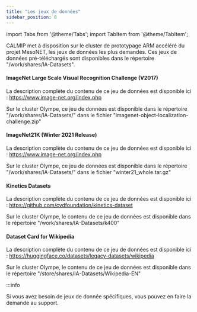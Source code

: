 ```yaml
---
title: "Les jeux de données"
sidebar_position: 8
---
```


import Tabs from '@theme/Tabs';
import TabItem from '@theme/TabItem';

CALMIP met à disposition sur le cluster de prototypage ARM accéléré du projet MesoNET, les jeux de données les plus demandés. Ces jeux de données pré-téléchargés sont disponibles dans le répertoire "/work/shares/IA-Datasets".

<Tabs>
<TabItem label="Imagenet" value="Imagenet" default>

#### ImageNet Large Scale Visual Recognition Challenge (V2017)

La description complète du contenu de ce jeu de données est disponible ici : https://www.image-net.org/index.php

Sur le cluster Olympe, ce jeu de données est disponible dans le répertoire "/work/shares/IA-Datasets/" dans le fichier "imagenet-object-localization-challenge.zip"

</TabItem>
<TabItem label="Imagenet 21k" value="Imagenet21k">

#### ImageNet21K (Winter 2021 Release)

La description complète du contenu de ce jeu de données est disponible ici : https://www.image-net.org/index.php

Sur le cluster Olympe, ce jeu de données est disponible dans le répertoire "/work/shares/IA-Datasets/" dans le fichier "winter21_whole.tar.gz"

</TabItem>
<TabItem label="Kinetic 400" value="Kinetic400">

#### Kinetics Datasets

La description complète du contenu de ce jeu de données est disponible ici : https://github.com/cvdfoundation/kinetics-dataset

Sur le cluster Olympe, le contenu de ce jeu de données est disponible dans le répertoire "/work/shares/IA-Datasets/k400"

</TabItem>
<TabItem label="Wikipedia-EN" value="WikipediaEN">

#### Dataset Card for Wikipedia

La description complète du contenu de ce jeu de données est disponible ici : https://huggingface.co/datasets/legacy-datasets/wikipedia

Sur le cluster Olympe, le contenu de ce jeu de données est disponible dans le répertoire "/store/shares/IA-Datasets/Wikipedia-EN"

</TabItem>
</Tabs>

:::info

Si vous avez besoin de jeux de donnée spécifiques, vous pouvez en faire la demande au support.